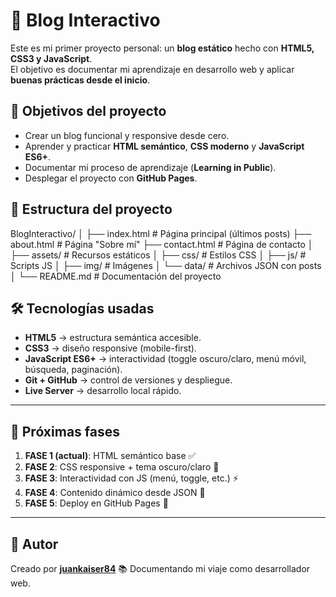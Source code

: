 # 📖 Blog Interactivo

Este es mi primer proyecto personal: un **blog estático** hecho con **HTML5, CSS3 y JavaScript**.  
El objetivo es documentar mi aprendizaje en desarrollo web y aplicar **buenas prácticas desde el inicio**.

## 🚀 Objetivos del proyecto
- Crear un blog funcional y responsive desde cero.
- Aprender y practicar **HTML semántico**, **CSS moderno** y **JavaScript ES6+**.
- Documentar mi proceso de aprendizaje (**Learning in Public**).
- Desplegar el proyecto con **GitHub Pages**.

## 📂 Estructura del proyecto

BlogInteractivo/
│
├── index.html # Página principal (últimos posts)
├── about.html # Página "Sobre mí"
├── contact.html # Página de contacto
│
├── assets/ # Recursos estáticos
│ ├── css/ # Estilos CSS
│ ├── js/ # Scripts JS
│ ├── img/ # Imágenes
│ └── data/ # Archivos JSON con posts
│
└── README.md # Documentación del proyecto


## 🛠️ Tecnologías usadas
- **HTML5** → estructura semántica accesible.
- **CSS3** → diseño responsive (mobile-first).
- **JavaScript ES6+** → interactividad (toggle oscuro/claro, menú móvil, búsqueda, paginación).
- **Git + GitHub** → control de versiones y despliegue.
- **Live Server** → desarrollo local rápido.

---

## 📌 Próximas fases
1. **FASE 1 (actual)**: HTML semántico base ✅
2. **FASE 2**: CSS responsive + tema oscuro/claro 🎨
3. **FASE 3**: Interactividad con JS (menú, toggle, etc.) ⚡
4. **FASE 4**: Contenido dinámico desde JSON 📑
5. **FASE 5**: Deploy en GitHub Pages 🚀

---

## 👤 Autor
Creado por **[juankaiser84](https://github.com/juankaiser84)** 
📚 Documentando mi viaje como desarrollador web.